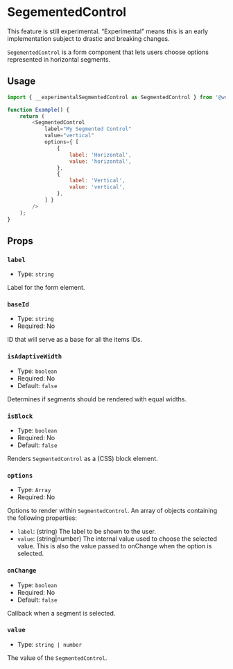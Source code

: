 # SegementedControl

<div class="callout callout-alert">
This feature is still experimental. “Experimental” means this is an early implementation subject to drastic and breaking changes.
</div>

`SegementedControl` is a form component that lets users choose options represented in horizontal segments.

## Usage

```js
import { __experimentalSegmentedControl as SegmentedControl } from '@wordpress/components';

function Example() {
	return (
		<SegmentedControl
			label="My Segmented Control"
			value="vertical"
			options={ [
				{
					label: 'Horizontal',
					value: 'horizontal',
				},
				{
					label: 'Vertical',
					value: 'vertical',
				},
			] }
		/>
	);
}
```

## Props

### `label`

-   Type: `string`

Label for the form element.

### `baseId`

-   Type: `string`
-   Required: No

ID that will serve as a base for all the items IDs.

### `isAdaptiveWidth`

-   Type: `boolean`
-   Required: No
-   Default: `false`

Determines if segments should be rendered with equal widths.

### `isBlock`

-   Type: `boolean`
-   Required: No
-   Default: `false`

Renders `SegmentedControl` as a (CSS) block element.

### `options`

-   Type: `Array`
-   Required: No

Options to render within `SegmentedControl`. An array of objects containing the following properties:

-   `label`: (string) The label to be shown to the user.
-   `value`: (string|number) The internal value used to choose the selected value. This is also the value passed to onChange when the option is selected.

### `onChange`

-   Type: `boolean`
-   Required: No
-   Default: `false`

Callback when a segment is selected.

### `value`

-   Type: `string | number`

The value of the `SegmentedControl`.
